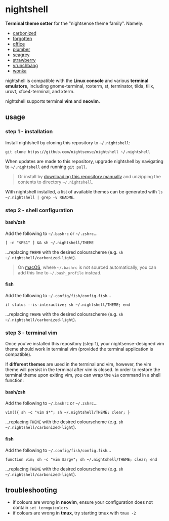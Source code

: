# nightshell

**Terminal theme setter** for the "nightsense theme family". Namely:

- [carbonized](https://github.com/nightsense/carbonized)
- [forgotten](https://github.com/nightsense/forgotten)
- [office](https://github.com/nightsense/office)
- [plumber](https://github.com/nightsense/plumber)
- [seagrey](https://github.com/nightsense/seagrey)
- [strawberry](https://github.com/nightsense/strawberry)
- [vrunchbang](https://github.com/nightsense/vrunchbang)
- [wonka](https://github.com/nightsense/wonka)

nightshell is compatible with the **Linux console** and various **terminal emulators**, including gnome-terminal, roxterm, st, terminator, tilda, tilix, urxvt, xfce4-terminal, and xterm.

nightshell supports terminal **vim** and **neovim**.


## usage

### step 1 - installation

Install nightshell by cloning this repository to `~/.nightshell`:

```
git clone https://github.com/nightsense/nightshell ~/.nightshell
```

When updates are made to this repository, upgrade nightshell by navigating to `~/.nightshell` and running `git pull`.

> Or install by [downloading this repository manually](https://github.com/nightsense/nightshell/archive/master.zip) and unzipping the contents to directory `~/.nightshell`.

With nightshell installed, a list of available themes can be generated with `ls ~/.nightshell | grep -v README`.

### step 2 - shell configuration

#### bash/zsh

Add the following to `~/.bashrc` or `~/.zshrc`...

```
[ -n "$PS1" ] && sh ~/.nightshell/THEME
```

...replacing `THEME` with the desired colourscheme (e.g. `sh ~/.nightshell/carbonized-light`).

> On [macOS](http://hayne.net/MacDev/Notes/unixFAQ.html#shellStartup), where `~/.bashrc` is not sourced automatically, you can add this line to `~/.bash_profile` instead.

#### fish

Add the following to `~/.config/fish/config.fish`...

```
if status --is-interactive; sh ~/.nightshell/THEME; end
```

...replacing `THEME` with the desired colourscheme (e.g. `sh ~/.nightshell/carbonized-light`).

### step 3 - terminal vim

Once you've installed this repository (step 1), your nightsense-designed vim theme should work in terminal vim (provided the terminal application is compatible).

If **different themes** are used in the terminal and vim, however, the vim theme will persist in the terminal after vim is closed. In order to restore the terminal theme upon exiting vim, you can wrap the `vim` command in a shell function:

#### bash/zsh

Add the following to `~/.bashrc` or `~/.zshrc`...

```
vim(){ sh -c "vim $*"; sh ~/.nightshell/THEME; clear; }
```

...replacing `THEME` with the desired colourscheme (e.g. `sh ~/.nightshell/carbonized-light`).

#### fish

Add the following to `~/.config/fish/config.fish`...

```
function vim; sh -c "vim $argv"; sh ~/.nightshell/THEME; clear; end
```

...replacing `THEME` with the desired colourscheme (e.g. `sh ~/.nightshell/carbonized-light`).

## troubleshooting

- if colours are wrong in **neovim**, ensure your configuration does not contain `set termguicolors`
- if colours are wrong in **tmux**, try starting tmux with `tmux -2`
